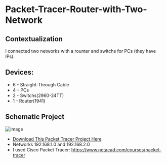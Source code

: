 # Packet-Tracer-Router-with-Two-Network

## Contextualization
I connected two networks with a rounter and switchs for PCs (they have IPs).

## Devices:
- 6 - Straight-Through Cable
- 4 – PCs
- 2 - Switchs(2960-24TT)
- 1 - Router(1941)


## Schematic Project
![image](https://github.com/KaikyM/Packet-Tracer-Router-with-Two-Network/assets/127446435/dee91caa-72aa-488a-8247-394c9f2a027f)
- [Download This Packet Tracer Project Here](Router-with-Two-Network.pkt)
- Networks 192.168.1.0 and 192.168.2.0
- I used Cisco Packet Tracer: https://www.netacad.com/courses/packet-tracer

